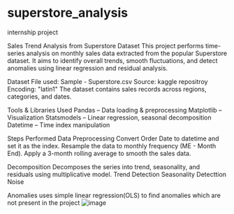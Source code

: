 # superstore_analysis
internship project

Sales Trend Analysis from Superstore Dataset
This project performs time-series analysis on monthly sales data extracted from the popular Superstore dataset. It aims to identify overall trends, smooth fluctuations, and detect anomalies using linear regression and residual analysis.

 Dataset
File used: Sample - Superstore.csv
Source: kaggle repositroy
Encoding: "latin1"
The dataset contains sales records across regions, categories, and dates.

 Tools & Libraries Used
Pandas – Data loading & preprocessing
Matplotlib  – Visualization
Statsmodels – Linear regression, seasonal decomposition
Datetime – Time index manipulation

 Steps Performed
Data Preprocessing
Convert Order Date to datetime and set it as the index.
Resample the data to monthly frequency (ME - Month End).
Apply a 3-month rolling average to smooth the sales data.

Decomposition 
Decomposes the series into trend, seasonality, and residuals using multiplicative model.
Trend Detection
Seasonality Detecttion
Noise 

Anomalies 
uses simple linear regression(OLS) to find anomalies which are not present in the project 
![image](https://github.com/user-attachments/assets/d82e26c4-ff7b-4f78-a8af-e73fbc4df219)



